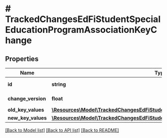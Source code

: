 # # TrackedChangesEdFiStudentSpecialEducationProgramAssociationKeyChange

## Properties

Name | Type | Description | Notes
------------ | ------------- | ------------- | -------------
**id** | **string** | Resource identifier | [optional]
**change_version** | **float** | Change version | [optional]
**old_key_values** | [**\Resources\Model\TrackedChangesEdFiStudentSpecialEducationProgramAssociationKey**](TrackedChangesEdFiStudentSpecialEducationProgramAssociationKey.md) |  | [optional]
**new_key_values** | [**\Resources\Model\TrackedChangesEdFiStudentSpecialEducationProgramAssociationKey**](TrackedChangesEdFiStudentSpecialEducationProgramAssociationKey.md) |  | [optional]

[[Back to Model list]](../../README.md#models) [[Back to API list]](../../README.md#endpoints) [[Back to README]](../../README.md)

